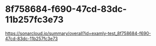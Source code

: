 # 8f758684-f690-47cd-83dc-11b257fc3e73
https://sonarcloud.io/summary/overall?id=examly-test_8f758684-f690-47cd-83dc-11b257fc3e73

